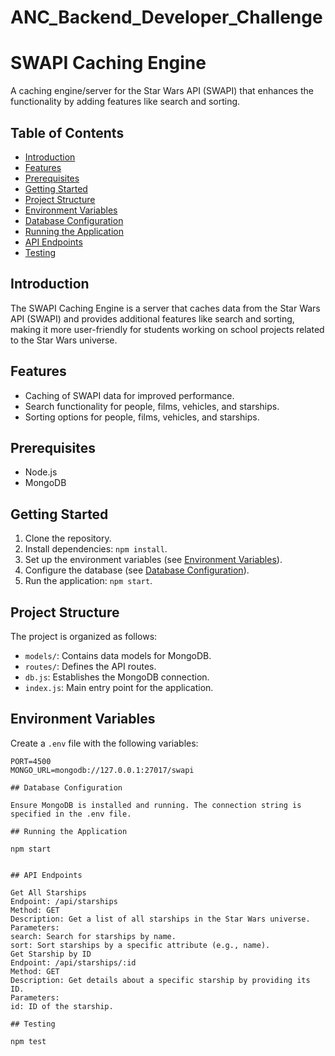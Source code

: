 # ANC_Backend_Developer_Challenge

# SWAPI Caching Engine

A caching engine/server for the Star Wars API (SWAPI) that enhances the functionality by adding features like search and sorting.

## Table of Contents

- [Introduction](#introduction)
- [Features](#features)
- [Prerequisites](#prerequisites)
- [Getting Started](#getting-started)
- [Project Structure](#project-structure)
- [Environment Variables](#environment-variables)
- [Database Configuration](#database-configuration)
- [Running the Application](#running-the-application)
- [API Endpoints](#api-endpoints)
- [Testing](#testing)

## Introduction

The SWAPI Caching Engine is a server that caches data from the Star Wars API (SWAPI) and provides additional features like search and sorting, making it more user-friendly for students working on school projects related to the Star Wars universe.

## Features

- Caching of SWAPI data for improved performance.
- Search functionality for people, films, vehicles, and starships.
- Sorting options for people, films, vehicles, and starships.

## Prerequisites

- Node.js
- MongoDB

## Getting Started

1. Clone the repository.
2. Install dependencies: `npm install`.
3. Set up the environment variables (see [Environment Variables](#environment-variables)).
4. Configure the database (see [Database Configuration](#database-configuration)).
5. Run the application: `npm start`.

## Project Structure

The project is organized as follows:

- `models/`: Contains data models for MongoDB.
- `routes/`: Defines the API routes.
- `db.js`: Establishes the MongoDB connection.
- `index.js`: Main entry point for the application.

## Environment Variables

Create a `.env` file with the following variables:

```env
PORT=4500
MONGO_URL=mongodb://127.0.0.1:27017/swapi

## Database Configuration

Ensure MongoDB is installed and running. The connection string is specified in the .env file.

## Running the Application

npm start


## API Endpoints

Get All Starships
Endpoint: /api/starships
Method: GET
Description: Get a list of all starships in the Star Wars universe.
Parameters:
search: Search for starships by name.
sort: Sort starships by a specific attribute (e.g., name).
Get Starship by ID
Endpoint: /api/starships/:id
Method: GET
Description: Get details about a specific starship by providing its ID.
Parameters:
id: ID of the starship.

## Testing

npm test

